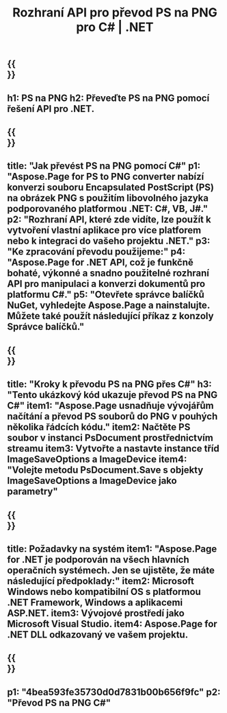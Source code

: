 ﻿---
translation: true
template: /_templates/_conversion-child-net.md
title: Rozhraní API pro převod PS na PNG pro C# |  .NET
url: /net/conversion/ps-to-png/
description: Ukázkový kód pro převod PS na PNG C#. Použijte ukázkový kód API pro dávkový převod PS souborů na PNG v rámci VB.NET, Asp.NET nebo jakékoli aplikace založené na .NET.
informat: PS
outformat: PNG
otherformats: XPS EPS
---

{{<section banner>}}
---
h1: PS na PNG
h2: Převeďte PS na PNG pomocí řešení API pro .NET.
---

{{<section overview>}}
---
title: "Jak převést PS na PNG pomocí C#"
p1: "Aspose.Page for PS to PNG converter nabízí konverzi souboru Encapsulated PostScript (PS) na obrázek PNG s použitím libovolného jazyka podporovaného platformou .NET: C#, VB, J#."
p2: "Rozhraní API, které zde vidíte, lze použít k vytvoření vlastní aplikace pro více platforem nebo k integraci do vašeho projektu .NET."
p3: "Ke zpracování převodu použijeme:"
p4: "Aspose.Page for .NET API, což je funkčně bohaté, výkonné a snadno použitelné rozhraní API pro manipulaci a konverzi dokumentů pro platformu C#."
p5: "Otevřete správce balíčků NuGet, vyhledejte Aspose.Page a nainstalujte. Můžete také použít následující příkaz z konzoly Správce balíčků."
---

{{<section feature1>}}
---
title: "Kroky k převodu PS na PNG přes C#"
h3: "Tento ukázkový kód ukazuje převod PS na PNG C#"
item1: "Aspose.Page usnadňuje vývojářům načítání a převod PS souborů do PNG v pouhých několika řádcích kódu."
item2: Načtěte PS soubor v instanci PsDocument prostřednictvím streamu
item3: Vytvořte a nastavte instance tříd ImageSaveOptions a ImageDevice
item4: "Volejte metodu PsDocument.Save s objekty ImageSaveOptions a ImageDevice jako parametry"
---

{{<section feature2>}}
---
title: Požadavky na systém
item1: "Aspose.Page for .NET je podporován na všech hlavních operačních systémech. Jen se ujistěte, že máte následující předpoklady:"
item2: Microsoft Windows nebo kompatibilní OS s platformou .NET Framework, Windows a aplikacemi ASP.NET.
item3: Vývojové prostředí jako Microsoft Visual Studio.
item4: Aspose.Page for .NET DLL odkazovaný ve vašem projektu.
---

{{<section gist>}}
---
p1: "4bea593fe35730d0d7831b00b656f9fc"
p2: "Převod PS na PNG C#"
---

